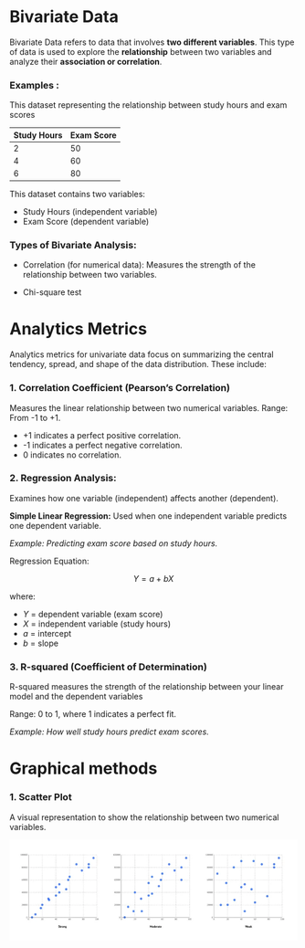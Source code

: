 # Bivariate Data
 Bivariate Data refers to data that involves **two different variables**. This type of data is used to explore the **relationship** between two variables and analyze their **association or correlation**. 

### Examples :

This dataset representing the relationship between study hours and exam scores 

| Study Hours   | Exam Score |
| ------------- | ------------- |
| 2  | 50  |
| 4  | 60  |
| 6  | 80  |


This dataset contains two variables:

- Study Hours (independent variable)
- Exam Score (dependent variable)

### Types of Bivariate Analysis:
- Correlation (for numerical data): Measures the strength of the relationship between two variables.

- Chi-square test

# Analytics Metrics 
Analytics metrics for univariate data focus on summarizing the central tendency, spread, and shape of the data distribution. These include:

### 1. Correlation Coefficient (Pearson’s Correlation)
Measures the linear relationship between two numerical variables.
Range: From -1 to +1.
- +1 indicates a perfect positive correlation.
- -1 indicates a perfect negative correlation.
- 0 indicates no correlation.

### 2. Regression Analysis:
Examines how one variable (independent) affects another (dependent).

**Simple Linear Regression:** Used when one independent variable predicts one dependent variable.

*Example: Predicting exam score based on study hours.*

Regression Equation: 

$$
Y=a+bX
$$

where:

- $Y$ = dependent variable (exam score)
- $X$ = independent variable (study hours)
- $a$ = intercept
- $b$ = slope

### 3. R-squared (Coefficient of Determination)
R-squared measures the strength of the relationship between your linear model and the dependent variables

Range: 0 to 1, where 1 indicates a perfect fit.

*Example: How well study hours predict exam scores.*

# Graphical methods

### 1. Scatter Plot

 A visual representation to show the relationship between two numerical variables. 

![alt text](image-1.png)
